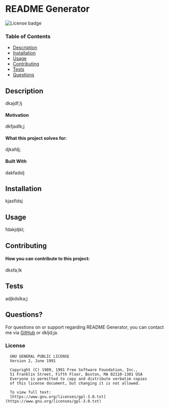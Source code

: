 
  # README Generator
  ![License badge](https://img.shields.io/badge/license-GNU-blue)


  ### Table of Contents
  - [Description](https://github.com/jbradley84/readme-generator/tree/main/dist#description)
  - [Installation](https://github.com/jbradley84/readme-generator/tree/main/dist#installation)
  - [Usage](https://github.com/jbradley84/readme-generator/tree/main/dist#usage)
  - [Contributing](https://github.com/jbradley84/readme-generator/tree/main/dist#contributing)
  - [Tests](https://github.com/jbradley84/readme-generator/tree/main/dist#tests)
  - [Questions](https://github.com/jbradley84/readme-generator/tree/main/dist#questions)


  ## Description

  dkajdf;lj
  
   #### Motivation

   dkfjadlk;j
   
  
   #### What this project solves for:

   djkafdj;
   
  

  #### Built With

  dakfadslj


  ## Installation

  kjasfldsj


  ## Usage

  fdakjdjkl;


  ## Contributing

  
  #### How you can contribute to this project:

  dksfa;lk


  ## Tests

  adjkdslka;j


  ## Questions?

  For questions on or support regarding README Generator, you can contact me via [GitHub](https://github.com/jbradley84) or dkljd;ja.


  ### License 

  
      GNU GENERAL PUBLIC LICENSE
      Version 2, June 1991

      Copyright (C) 1989, 1991 Free Software Foundation, Inc.,
      51 Franklin Street, Fifth Floor, Boston, MA 02110-1301 USA
      Everyone is permitted to copy and distribute verbatim copies
      of this license document, but changing it is not allowed.

      To view full text:
      [https://www.gnu.org/licenses/gpl-3.0.txt](https://www.gnu.org/licenses/gpl-3.0.txt)
    
